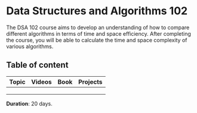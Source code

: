 # Data Structures and Algorithms 102
The DSA 102 course aims to develop an understanding of how to compare different algorithms in terms of time and space efficiency. After completing the course, you will be able to calculate the time and space complexity of various algorithms.



## Table of content 

| Topic | Videos | Book | Projects | 
|-------|--------|------|----------|
| | | |
| | | |
| | | |



**Duration**: 20 days.

